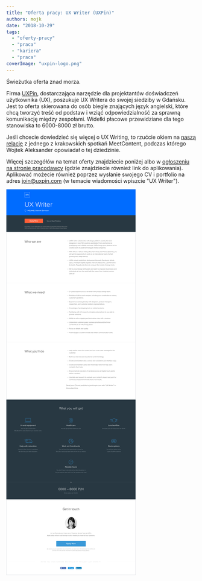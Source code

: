```yaml
---
title: "Oferta pracy: UX Writer (UXPin)"
authors: mojk
date: "2018-10-29"
tags:
  - "oferty-pracy"
  - "praca"
  - "kariera"
  - "praca"
coverImage: "uxpin-logo.png"
---
```


Świeżutka oferta znad morza.

<!--truncate-->

Firma [UXPin](https://www.uxpin.com/), dostarczająca narzędzie dla projektantów
doświadczeń użytkownika (UX), poszukuje UX Writera do swojej siedziby w Gdańsku.
Jest to oferta skierowana do osób biegle znających język angielski, które chcą
tworzyć treść od podstaw i wziąć odpowiedzialność za sprawną komunikację między
zespołami. Widełki płacowe przewidziane dla tego stanowiska to 6000-8000 zł
brutto.

Jeśli chcecie dowiedzieć się więcej o UX Writing, to rzućcie okiem na
[naszą relację](http://techwriter.pl/soap-meetcontent-po-raz-drugi-relacja/) z
jednego z krakowskich spotkań MeetContent, podczas którego Wojtek Aleksander
opowiadał o tej dziedzinie.

Więcej szczegółów na temat oferty znajdziecie poniżej albo
w [ogłoszeniu na stronie pracodawcy](https://www.uxpin.com/jobs/ux-writer) (gdzie
znajdziecie również link do aplikowania). Aplikować możecie również poprzez
wysłanie swojego CV i portfolio na
adres [join@uxpin.com](mailto:join@uxpin.com) (w temacie wiadomości wpiszcie "UX
Writer").

[![](images/uxpin-tech-writer-1.png)](http://techwriter.pl/wp-content/uploads/2018/10/uxpin-tech-writer-1.png)
